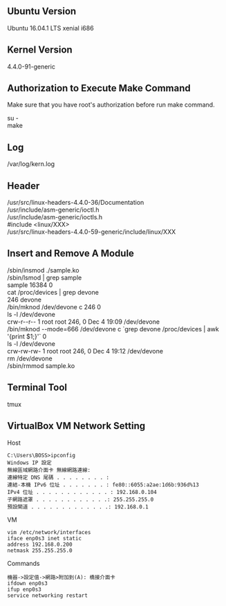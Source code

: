 ## Ubuntu Version

Ubuntu 16.04.1 LTS xenial i686


## Kernel Version

4.4.0-91-generic


## Authorization to Execute Make Command

Make sure that you have root's authorization before run make command.

su -  
make  


## Log

/var/log/kern.log


## Header

/usr/src/linux-headers-4.4.0-36/Documentation  
/usr/include/asm-generic/ioctl.h  
/usr/include/asm-generic/ioctls.h  
#include <linux/XXX>  
/usr/src/linux-headers-4.4.0-59-generic/include/linux/XXX  


## Insert and Remove A Module

/sbin/insmod ./sample.ko  
/sbin/lsmod | grep sample  
sample                 16384  0  
cat /proc/devices | grep devone  
246 devone  
/bin/mknod /dev/devone c 246 0  
ls -l /dev/devone  
crw-r--r-- 1 root root 246, 0 Dec  4 19:09 /dev/devone  
/bin/mknod --mode=666 /dev/devone c \`grep devone /proc/devices | awk '{print $1;}'\` 0  
ls -l /dev/devone  
crw-rw-rw- 1 root root 246, 0 Dec  4 19:12 /dev/devone  
rm /dev/devone  
/sbin/rmmod sample.ko  


## Terminal Tool

tmux


## VirtualBox VM Network Setting

Host
```
C:\Users\BOSS>ipconfig  
Windows IP 設定  
無線區域網路介面卡 無線網路連線:  
連線特定 DNS 尾碼 . . . . . . . . :  
連結-本機 IPv6 位址 . . . . . . . : fe80::6055:a2ae:1d6b:936d%13  
IPv4 位址 . . . . . . . . . . . . : 192.168.0.104  
子網路遮罩 . . . . . . . . . . . .: 255.255.255.0  
預設閘道 . . . . . . . . . . . . .: 192.168.0.1  
```
   
VM
```
vim /etc/network/interfaces  
iface enp0s3 inet static  
address 192.168.0.200  
netmask 255.255.255.0  
```

Commands
```
機器->設定值->網路>附加到(A): 橋接介面卡  
ifdown enp0s3  
ifup enp0s3  
service networking restart  
```
